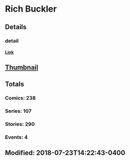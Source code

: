 # Rich  Buckler 
## Details
### detail
#### [Link](http://marvel.com/comics/creators/1216/rich_buckler?utm_campaign=apiRef&utm_source=225578a89fc76f3d20fbffda5d17a88d)
## [Thumbnail](http://i.annihil.us/u/prod/marvel/i/mg/8/e0/4bc48129ae31b.jpg)
## Totals
### Comics: 238
### Series: 107
### Stories: 290
### Events: 4
## Modified: 2018-07-23T14:22:43-0400